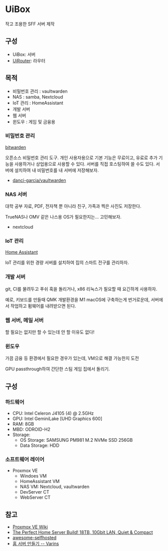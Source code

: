 # UiBox

작고 조용한 SFF 서버 제작

## 구성

- UiBox: 서버
- [UiRouter](./notes/DIY/uirouter.md): 라우터

## 목적

- 비밀번호 관리 : vaultwarden
- NAS : samba, Nextcloud
- IoT 관리 : HomeAssistant
- 개발 서버 
- 웹 서버
- 윈도우 : 게임 및 금융용

### 비밀번호 관리

[bitwarden](https://bitwarden.com/)

오픈소스 비밀번호 관리 도구. 개인 사용자용으로 기본 기능은 무료이고, 유료로 추가 기능을 사용하거나 상업용으로 사용할 수 있다. 서버를 직접 호스팅하여 쓸 수도 있다. 서버에 설치하여 내 비밀번호를 내 서버에 저장해보자.

- [danci-garcia/vaultwarden](https://github.com/dani-garcia/vaultwarden)

### NAS 서버

대학 공부 자료, PDF, 전자책 뿐 아니라 친구, 가족과 찍은 사진도 저장한다.

TrueNAS나 OMV 같은 나스용 OS가 필요한지는... 고민해보자.

- nextcloud

### IoT 관리

[Home Assistant](https://www.home-assistant.io/installation/)

IoT 관리를 위한 경량 서버를 설치하여 집의 스마트 전구를 관리하자.

### 개발 서버

git, CI를 물려두고 푸쉬 훅을 돌리거나, x86 리눅스가 필요할 때 요긴하게 사용하자.

예로, 키보드를 만들때 QMK 개발환경을 M1 macOS에 구축하는게 번거로운데, 서버에서 작업하고 펌웨어를 내려받으면 된다.

### 웹 서버, 메일 서버

할 필요는 없지만 할 수 있는데 안 할 이유도 없다!
 
### 윈도우

가끔 금융 등 환경에서 필요한 경우가 있는데, VM으로 해결 가능한지 도전

GPU passthrough하여 간단한 스팀 게임 집에서 돌리기.

## 구성

### 하드웨어

- CPU: Intel Celeron J4105 (4) @ 2.5GHz
- GPU: Intel GeminiLake [UHD Graphics 600]
- RAM: 8GB
- MBD: ODROID-H2
- Storage: 
	- OS Storage:  SAMSUNG PM981 M.2 NVMe SSD 256GB
	- Data Storage: HDD

### 소프트웨어 레이어

- Proxmox VE
  - Windoes VM
  - HomeAssistant VM
  - NAS VM: Nextcloud, vaultwarden
  - DevServer CT
  - WebServer CT

## 참고

- [Proxmox VE Wiki](https://pve.proxmox.com/wiki/Main_Page)
- [The Perfect Home Server Build! 18TB, 10Gbit LAN, Quiet & Compact](https://www.youtube.com/watch?v=qACTvCW_yDc)
- [awesome-selfhosted](https://github.com/awesome-selfhosted/awesome-selfhosted)
- [홈 서버 만들기 -- Varins](https://varins.com/library/server/)
